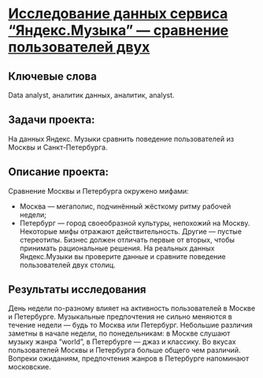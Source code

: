# [Исследование данных сервиса “Яндекс.Музыка” — сравнение пользователей двух](https://github.com/janemo7/Study-projects/blob/master/big-cities-music/Project_1_yandex-music.ipynb)
## Ключевые слова
Data analyst, аналитик данных, аналитик, analyst.
## Задачи проекта:
На данных Яндекс. Музыки  сравнить поведение пользователей из Москвы и Санкт-Петербурга. 
## Описание проекта:
Сравнение Москвы и Петербурга окружено мифами:
- Москва — мегаполис, подчинённый жёсткому ритму рабочей недели;
- Петербург — город своеобразной культуры, непохожий на Москву.
Некоторые мифы отражают действительность. Другие — пустые стереотипы. Бизнес должен отличать первые от вторых, чтобы принимать рациональные решения. На реальных данных Яндекс.Музыки вы проверите данные и сравните поведение пользователей двух столиц.
## Результаты исследования
День недели по-разному влияет на активность пользователей в Москве и Петербурге. Музыкальные предпочтения не сильно меняются в течение недели — будь то Москва или Петербург. Небольшие различия заметны в начале недели, по понедельникам: в Москве слушают музыку жанра “world”, в Петербурге — джаз и классику. Во вкусах пользователей Москвы и Петербурга больше общего чем различий. Вопреки ожиданиям, предпочтения жанров в Петербурге напоминают московские.

